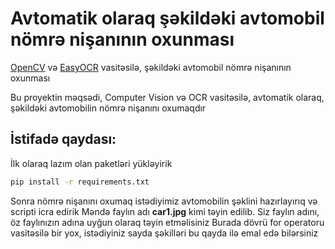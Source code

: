 # Avtomatik olaraq şəkildəki avtomobil nömrə nişanının oxunması
[OpenCV](https://opencv.org/) və [EasyOCR](https://github.com/JaidedAI/EasyOCR) vasitəsilə, şəkildəki avtomobil nömrə nişanının oxunması

Bu proyektin məqsədi, Computer Vision və OCR vasitəsilə, avtomatik olaraq, şəkildəki avtomobilin nömrə nişanını oxumaqdır

## İstifadə qaydası:

İlk olaraq lazım olan paketləri yükləyirik

```bash
pip install -r requirements.txt
```

Sonra nömrə nişanını oxumaq istədiyimiz avtomobilin şəklini hazırlayırıq və scripti icra edirik
Məndə faylın adı **car1.jpg** kimi təyin edilib. Siz faylın adını, öz faylınızın adına uyğun olaraq təyin etməlisiniz
Burada dövrü for operatoru vasitəsilə bir yox, istədiyiniz sayda şəkilləri bu qayda ilə emal edə bilərsiniz




